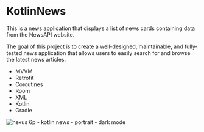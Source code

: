 # KotlinNews

This is a news application that displays a list of news cards containing data from the NewsAPI website. 

The goal of this project is to create a well-designed, maintainable, and fully-tested news application that allows users to easily search for and browse the latest news articles.

- MVVM
- Retrofit
- Coroutines
- Room
- XML
- Kotlin
- Gradle



![nexus 6p - kotlin news - portrait - dark mode](https://user-images.githubusercontent.com/86651172/216793641-54307d14-d659-4d5e-af92-d6e3f9c8dc42.PNG)
